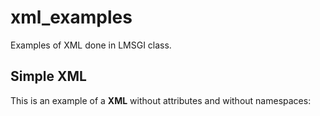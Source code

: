 # xml_examples

Examples of XML done in LMSGI class.

## Simple XML

This is an example of a **XML** without attributes and without namespaces:
